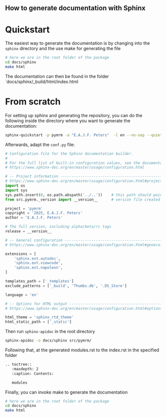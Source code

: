 ## How to generate documentation with Sphinx

# Quickstart
The easiest way to generate the documentation is by changing into the `sphinx` directory and the use make for generating the file
```bash
# here we are in the root folder of the package
cd docs/sphinx
make html
```
The documentation can then be found in the folder `docs/sphinx/_build/html/index.html

# From scratch
For setting up sphinx and generating the repository, you can do the following inside the directory where you want to generate the documentation:
```bash
sphinx-quickstart -p pymrm -a "E.A.J.F. Peters"  -l en --no-sep --quiet --ext-autodoc --ext-viewcode --extension=sphinx.ext.napoleon
```
Afterwards, adapt the `conf.py` file:
```python
# Configuration file for the Sphinx documentation builder.
#
# For the full list of built-in configuration values, see the documentation:
# https://www.sphinx-doc.org/en/master/usage/configuration.html

# -- Project information -----------------------------------------------------
# https://www.sphinx-doc.org/en/master/usage/configuration.html#project-information
import os
import sys
sys.path.insert(0, os.path.abspath('../..'))    # this path should point to the root directory
from src.pymrm._version import __version__      # version file created by setuptools-scm

project = 'pymrm'
copyright = '2025, E.A.J.F. Peters'
author = 'E.A.J.F. Peters'

# The full version, including alpha/beta/rc tags
release = __version__

# -- General configuration ---------------------------------------------------
# https://www.sphinx-doc.org/en/master/usage/configuration.html#general-configuration

extensions = [
    'sphinx.ext.autodoc',
    'sphinx.ext.viewcode',
    'sphinx.ext.napoleon',
]

templates_path = ['_templates']
exclude_patterns = ['_build', 'Thumbs.db', '.DS_Store']

language = 'en'

# -- Options for HTML output -------------------------------------------------
# https://www.sphinx-doc.org/en/master/usage/configuration.html#options-for-html-output

html_theme = 'sphinx_rtd_theme'
html_static_path = ['_static']
```
Then run `sphinx-apidoc` in the root directory
```bash
sphinx-apidoc -o docs/sphinx src/pymrm/
```
Following that, at the generated modules.rst to the index.rst in the specified folder
```bash
.. toctree::
   :maxdepth: 2
   :caption: Contents:

   modules
```
Finally, you can invoke make to generate the documentation
```bash
# here we are in the root folder of the package
cd docs/sphinx
make html
```